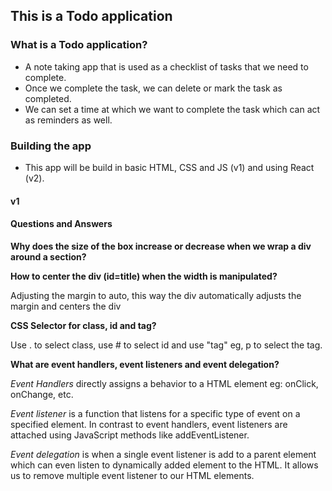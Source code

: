 ## This is a Todo application

### What is a Todo application?

- A note taking app that is used as a checklist of tasks that we need to complete.
- Once we complete the task, we can delete or mark the task as completed.
- We can set a time at which we want to complete the task which can act as reminders as well. 

### Building the app
- This app will be build in basic HTML, CSS and JS (v1) and using React (v2).

####   v1

#### Questions and Answers

**Why does the size of the box increase or decrease when we wrap a div around a section?**

**How to center the div (id=title) when the width is manipulated?**

Adjusting the margin to auto, this way the div automatically adjusts the margin and centers the div

**CSS Selector for class, id and tag?**

Use . to select class, use # to select id and use "tag" eg, p to select the tag.

**What are event handlers, event listeners and event delegation?**

_Event Handlers_ directly assigns a behavior to a HTML element eg: onClick, onChange, etc.

_Event listener_ is a function that listens for a specific type of event on a specified element. In contrast to event handlers, event listeners are attached using JavaScript methods like addEventListener.

_Event delegation_ is when a single event listener is add to a parent element which can even listen to dynamically added element to the HTML. It allows us to remove multiple event listener to our HTML elements.

